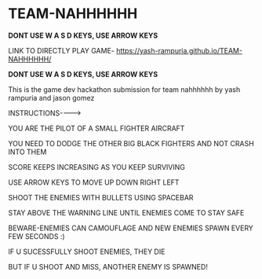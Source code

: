 # TEAM-NAHHHHHH

**DONT USE W A S D KEYS, USE ARROW KEYS**

LINK TO DIRECTLY PLAY GAME- https://yash-rampuria.github.io/TEAM-NAHHHHHH/

**DONT USE W A S D KEYS, USE ARROW KEYS**

This is the game dev hackathon submission for team nahhhhhh by yash rampuria and jason gomez

INSTRUCTIONS---->


  
  YOU ARE THE PILOT OF A SMALL FIGHTER AIRCRAFT
  
  YOU NEED TO DODGE THE OTHER BIG BLACK FIGHTERS AND NOT CRASH INTO THEM
  
  SCORE KEEPS INCREASING AS YOU KEEP SURVIVING
  
  USE ARROW KEYS TO MOVE UP DOWN RIGHT LEFT
  
  SHOOT THE ENEMIES WITH BULLETS USING SPACEBAR
  
  STAY ABOVE THE WARNING LINE UNTIL ENEMIES COME TO STAY SAFE
  
  BEWARE-ENEMIES CAN CAMOUFLAGE AND NEW ENEMIES SPAWN EVERY FEW SECONDS :)
  
  IF U SUCESSFULLY SHOOT ENEMIES, THEY DIE
  
  BUT IF U SHOOT AND MISS, ANOTHER ENEMY IS SPAWNED!
  
